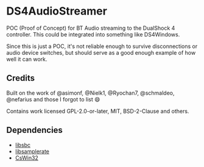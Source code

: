 # DS4AudioStreamer

POC (Proof of Concept) for BT Audio streaming to the DualShock 4 controller. This could be integrated into something
like DS4Windows.

Since this is just a POC, it's not reliable enough to survive disconnections or audio device switches, but should serve
as a good enough example of how well it can work.

## Credits

Built on the work of @asimonf, @Nielk1, @Ryochan7, @schmaldeo, @nefarius and those I forgot to list 😄

Contains work licensed GPL-2.0-or-later, MIT, BSD-2-Clause and others.

## Dependencies

- [libsbc](https://github.com/nefarius/libsbc)
- [libsamplerate](https://github.com/libsndfile/libsamplerate)
- [CsWin32](https://github.com/microsoft/CsWin32)
